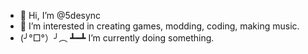 - 👋 Hi, I’m @5desync
- 👀 I’m interested in creating games, modding, coding, making music.
- (╯°□°）╯︵ ┻━┻ I’m currently doing something.

<!---
5desync/5desync is a ✨ special ✨ repository because its `README.md` (this file) appears on your GitHub profile.
You can click the Preview link to take a look at your changes.
--->
